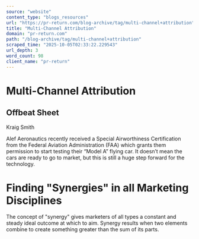 ```yaml
---
source: "website"
content_type: "blogs_resources"
url: "https://pr-return.com/blog-archive/tag/multi-channel+attribution"
title: "Multi-Channel Attribution"
domain: "pr-return.com"
path: "/blog-archive/tag/multi-channel+attribution"
scraped_time: "2025-10-05T02:33:22.229543"
url_depth: 3
word_count: 98
client_name: "pr-return"
---
```


# Multi-Channel Attribution

## Offbeat Sheet

Kraig Smith

Alef Aeronautics recently received a Special Airworthiness Certification from the Federal Aviation Administration (FAA) which grants them permission to start testing their “Model A” flying car. It doesn’t mean the cars are ready to go to market, but this is still a huge step forward for the technology.

# Finding "Synergies" in all Marketing Disciplines

The concept of "synergy" gives marketers of all types a constant and steady ideal outcome at which to aim. Synergy results when two elements combine to create something greater than the sum of its parts.